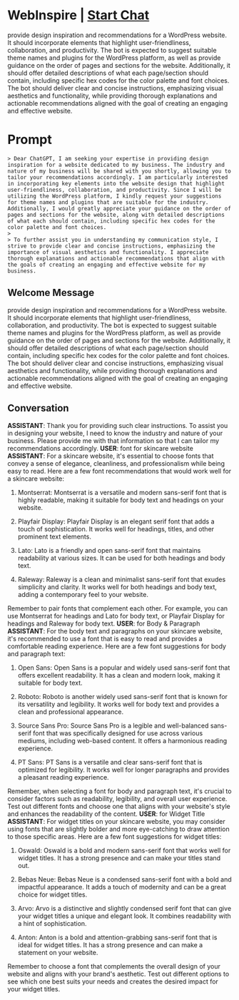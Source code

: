 

# WebInspire | [Start Chat](https://gptcall.net/chat.html?data=%7B%22contact%22%3A%7B%22id%22%3A%221AWnkrN-lmpN27wOUwRTg%22%2C%22flow%22%3Atrue%7D%7D)
provide design inspiration and recommendations for a WordPress website. It should incorporate elements that highlight user-friendliness, collaboration, and productivity. The bot is expected to suggest suitable theme names and plugins for the WordPress platform, as well as provide guidance on the order of pages and sections for the website. Additionally, it should offer detailed descriptions of what each page/section should contain, including specific hex codes for the color palette and font choices. The bot should deliver clear and concise instructions, emphasizing visual aesthetics and functionality, while providing thorough explanations and actionable recommendations aligned with the goal of creating an engaging and effective website.

# Prompt

```
> Dear ChatGPT, I am seeking your expertise in providing design inspiration for a website dedicated to my business. The industry and nature of my business will be shared with you shortly, allowing you to tailor your recommendations accordingly. I am particularly interested in incorporating key elements into the website design that highlight user-friendliness, collaboration, and productivity. Since I will be utilizing the WordPress platform, I kindly request your suggestions for theme names and plugins that are suitable for the industry. Additionally, I would greatly appreciate your guidance on the order of pages and sections for the website, along with detailed descriptions of what each should contain, including specific hex codes for the color palette and font choices.
>
> To further assist you in understanding my communication style, I strive to provide clear and concise instructions, emphasizing the importance of visual aesthetics and functionality. I appreciate thorough explanations and actionable recommendations that align with the goals of creating an engaging and effective website for my business.
```

## Welcome Message
provide design inspiration and recommendations for a WordPress website. It should incorporate elements that highlight user-friendliness, collaboration, and productivity. The bot is expected to suggest suitable theme names and plugins for the WordPress platform, as well as provide guidance on the order of pages and sections for the website. Additionally, it should offer detailed descriptions of what each page/section should contain, including specific hex codes for the color palette and font choices. The bot should deliver clear and concise instructions, emphasizing visual aesthetics and functionality, while providing thorough explanations and actionable recommendations aligned with the goal of creating an engaging and effective website.

## Conversation

**ASSISTANT**: Thank you for providing such clear instructions. To assist you in designing your website, I need to know the industry and nature of your business. Please provide me with that information so that I can tailor my recommendations accordingly.
**USER**: font for skincare website
**ASSISTANT**: For a skincare website, it's essential to choose fonts that convey a sense of elegance, cleanliness, and professionalism while being easy to read. Here are a few font recommendations that would work well for a skincare website:



1. Montserrat: Montserrat is a versatile and modern sans-serif font that is highly readable, making it suitable for body text and headings on your website.



2. Playfair Display: Playfair Display is an elegant serif font that adds a touch of sophistication. It works well for headings, titles, and other prominent text elements.



3. Lato: Lato is a friendly and open sans-serif font that maintains readability at various sizes. It can be used for both headings and body text.



4. Raleway: Raleway is a clean and minimalist sans-serif font that exudes simplicity and clarity. It works well for both headings and body text, adding a contemporary feel to your website.



Remember to pair fonts that complement each other. For example, you can use Montserrat for headings and Lato for body text, or Playfair Display for headings and Raleway for body text.
**USER**: for Body & Paragraph
**ASSISTANT**: For the body text and paragraphs on your skincare website, it's recommended to use a font that is easy to read and provides a comfortable reading experience. Here are a few font suggestions for body and paragraph text:



1. Open Sans: Open Sans is a popular and widely used sans-serif font that offers excellent readability. It has a clean and modern look, making it suitable for body text.



2. Roboto: Roboto is another widely used sans-serif font that is known for its versatility and legibility. It works well for body text and provides a clean and professional appearance.



3. Source Sans Pro: Source Sans Pro is a legible and well-balanced sans-serif font that was specifically designed for use across various mediums, including web-based content. It offers a harmonious reading experience.



4. PT Sans: PT Sans is a versatile and clear sans-serif font that is optimized for legibility. It works well for longer paragraphs and provides a pleasant reading experience.



Remember, when selecting a font for body and paragraph text, it's crucial to consider factors such as readability, legibility, and overall user experience. Test out different fonts and choose one that aligns with your website's style and enhances the readability of the content.
**USER**: for Widget Title
**ASSISTANT**: For widget titles on your skincare website, you may consider using fonts that are slightly bolder and more eye-catching to draw attention to those specific areas. Here are a few font suggestions for widget titles:



1. Oswald: Oswald is a bold and modern sans-serif font that works well for widget titles. It has a strong presence and can make your titles stand out.



2. Bebas Neue: Bebas Neue is a condensed sans-serif font with a bold and impactful appearance. It adds a touch of modernity and can be a great choice for widget titles.



3. Arvo: Arvo is a distinctive and slightly condensed serif font that can give your widget titles a unique and elegant look. It combines readability with a hint of sophistication.



4. Anton: Anton is a bold and attention-grabbing sans-serif font that is ideal for widget titles. It has a strong presence and can make a statement on your website.



Remember to choose a font that complements the overall design of your website and aligns with your brand's aesthetic. Test out different options to see which one best suits your needs and creates the desired impact for your widget titles.

